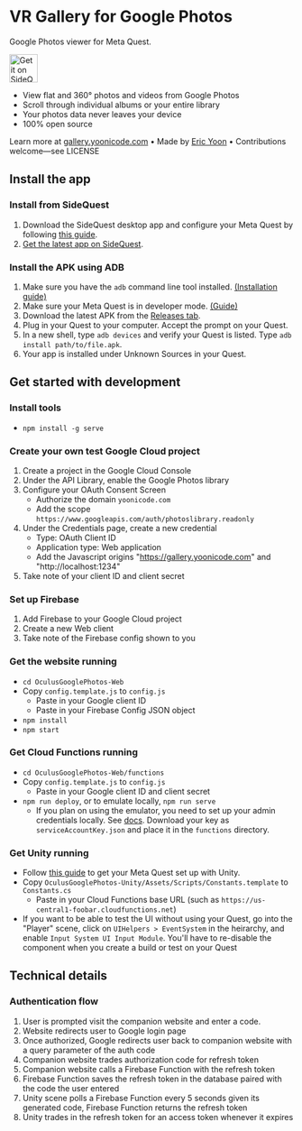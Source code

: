 # VR Gallery for Google Photos
Google Photos viewer for Meta Quest.

[<img src="https://gallery.yoonicode.com/resources/sidequest-badge.png" alt="Get it on SideQuest" height="50px">](https://gallery.yoonicode.com/resources/sidequest-badge.png)


- View flat and 360° photos and videos from Google Photos
- Scroll through individual albums or your entire library
- Your photos data never leaves your device
- 100% open source

Learn more at [gallery.yoonicode.com](https://gallery.yoonicode.com) • Made by [Eric Yoon](https://yoonicode.com) • Contributions welcome—see LICENSE
## Install the app
### Install from SideQuest
1. Download the SideQuest desktop app and configure your Meta Quest by following [this guide](https://sidequestvr.com/setup-howto).
2. [Get the latest app on SideQuest](https://sidequestvr.com/app/16980/vr-gallery-for-google-photos).

### Install the APK using ADB
1. Make sure you have the `adb` command line tool installed. [(Installation guide)](https://www.xda-developers.com/install-adb-windows-macos-linux/)
2. Make sure your Meta Quest is in developer mode. [(Guide)](https://learn.adafruit.com/sideloading-on-oculus-quest/enable-developer-mode)
3. Download the latest APK from the [Releases tab](https://github.com/ericyoondotcom/OculusGooglePhotos/releases/latest).
4. Plug in your Quest to your computer. Accept the prompt on your Quest.
5. In a new shell, type `adb devices` and verify your Quest is listed. Type `adb install path/to/file.apk`.
6. Your app is installed under Unknown Sources in your Quest. 

## Get started with development
### Install tools
- `npm install -g serve`

### Create your own test Google Cloud project
1. Create a project in the Google Cloud Console
2. Under the API Library, enable the Google Photos library
3. Configure your OAuth Consent Screen
    - Authorize the domain `yoonicode.com`
    - Add the scope `https://www.googleapis.com/auth/photoslibrary.readonly`
4. Under the Credentials page, create a new credential
    - Type: OAuth Client ID
    - Application type: Web application
    - Add the Javascript origins "https://gallery.yoonicode.com" and "http://localhost:1234"
5. Take note of your client ID and client secret

### Set up Firebase
1. Add Firebase to your Google Cloud project
2. Create a new Web client
3. Take note of the Firebase config shown to you

### Get the website running
- `cd OculusGooglePhotos-Web`
- Copy `config.template.js` to `config.js`
    - Paste in your Google client ID
    - Paste in your Firebase Config JSON object
- `npm install`
- `npm start`

### Get Cloud Functions running
- `cd OculusGooglePhotos-Web/functions`
- Copy `config.template.js` to `config.js`
    - Paste in your Google client ID and client secret
- `npm run deploy`, or to emulate locally, `npm run serve`
    - If you plan on using the emulator, you need to set up your admin credentials locally. See [docs](https://firebase.google.com/docs/functions/local-emulator#set_up_admin_credentials_optional). Download your key as `serviceAccountKey.json` and place it in the `functions` directory.

### Get Unity running
- Follow [this guide](https://developer.oculus.com/documentation/unity/unity-gs-overview/) to get your Meta Quest set up with Unity.
- Copy `OculusGooglePhotos-Unity/Assets/Scripts/Constants.template` to `Constants.cs`
    - Paste in your Cloud Functions base URL (such as `https://us-central1-foobar.cloudfunctions.net`)
- If you want to be able to test the UI without using your Quest, go into the "Player" scene, click on `UIHelpers > EventSystem` in the heirarchy, and enable `Input System UI Input Module`. You'll have to re-disable the component when you create a build or test on your Quest

## Technical details

### Authentication flow

1. User is prompted visit the companion website and enter a code.
2. Website redirects user to Google login page
3. Once authorized, Google redirects user back to companion website with a query parameter of the auth code
4. Companion website trades authorization code for refresh token
5. Companion website calls a Firebase Function with the refresh token
6. Firebase Function saves the refresh token in the database paired with the code the user entered
7. Unity scene polls a Firebase Function every 5 seconds given its generated code, Firebase Function returns the refresh token
8. Unity trades in the refresh token for an access token whenever it expires
